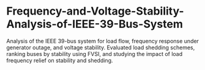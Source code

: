 # Frequency-and-Voltage-Stability-Analysis-of-IEEE-39-Bus-System
Analysis of the IEEE 39-bus system for load flow, frequency response under generator outage, and voltage stability. Evaluated load shedding schemes, ranking buses by stability using FVSI, and studying the impact of load frequency relief on stability and shedding.
